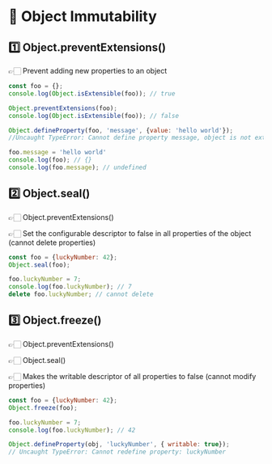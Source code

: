 # 🚦 Object Immutability

## 1️⃣ Object.preventExtensions()

👉🏻 Prevent adding new properties to an object

```js
const foo = {};
console.log(Object.isExtensible(foo)); // true

Object.preventExtensions(foo);
console.log(Object.isExtensible(foo)); // false

Object.defineProperty(foo, 'message', {value: 'hello world'});
//Uncaught TypeError: Cannot define property message, object is not extensible 

foo.message = 'hello world' 
console.log(foo); // {}
console.log(foo.message); // undefined
```


## 2️⃣ Object.seal()

👉🏻 Object.preventExtensions()

👉🏻 Set the configurable descriptor to false in all properties of the object (cannot delete properties)

```js
const foo = {luckyNumber: 42};
Object.seal(foo);

foo.luckyNumber = 7;
console.log(foo.luckyNumber); // 7
delete foo.luckyNumber; // cannot delete
```

## 3️⃣ Object.freeze()

👉🏻 Object.preventExtensions() 

👉🏻 Object.seal()

👉🏻 Makes the writable descriptor of all properties to false (cannot modify properties)

```js
const foo = {luckyNumber: 42};
Object.freeze(foo);

foo.luckyNumber = 7;
console.log(foo.luckyNumber); // 42

Object.defineProperty(obj, 'luckyNumber', { writable: true}); 
// Uncaught TypeError: Cannot redefine property: luckyNumber 
```
